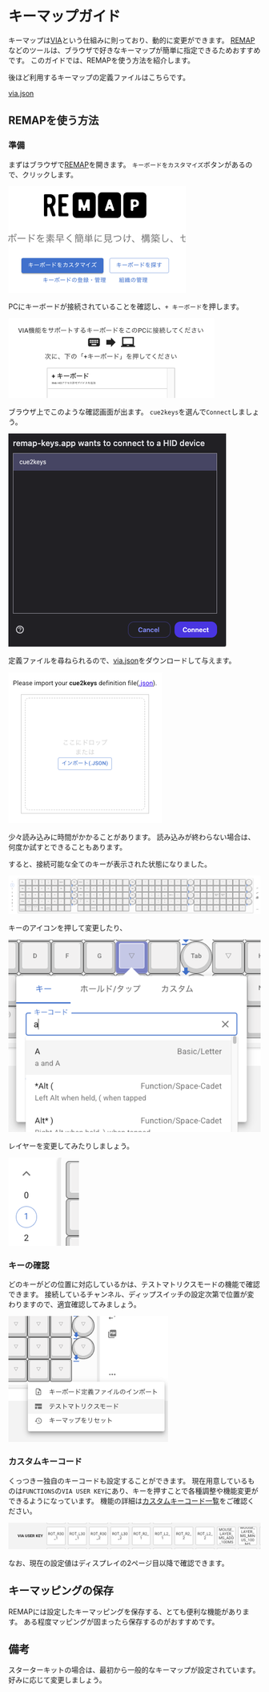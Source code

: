 # キーマップガイド

キーマップは[VIA](https://caniusevia.com/)という仕組みに則っており、動的に変更ができます。
[REMAP](https://remap-keys.app/configure)などのツールは、ブラウザで好きなキーマップが簡単に指定できるためおすすめです。
このガイドでは、REMAPを使う方法を紹介します。

後ほど利用するキーマップの定義ファイルはこちらです。

[via.json](../firmware/via.json)

## REMAPを使う方法

### 準備

まずはブラウザで[REMAP](https://remap-keys.app/)を開きます。
`キーボードをカスタマイズ`ボタンがあるので、クリックします。

![remap_1](../img/remap_1.png)

PCにキーボードが接続されていることを確認し、`+ キーボード`を押します。

![remap_2](../img/remap_2.png)

ブラウザ上でこのような確認画面が出ます。
`cue2keys`を選んで`Connect`しましょう。

![remap_3](../img/remap_3.png)

定義ファイルを尋ねられるので、[via.json](../firmware/via.json)をダウンロードして与えます。

![remap_4](../img/remap_4.png)

少々読み込みに時間がかかることがあります。
読み込みが終わらない場合は、何度か試すとできることもあります。

すると、接続可能な全てのキーが表示された状態になりました。

![remap_5](../img/remap_5.png)

キーのアイコンを押して変更したり、

![remap_8](../img/remap_8.png)

レイヤーを変更してみたりしましょう。

![remap_9](../img/remap_9.png)

### キーの確認

どのキーがどの位置に対応しているかは、テストマトリクスモードの機能で確認できます。
接続しているチャンネル、ディップスイッチの設定次第で位置が変わりますので、適宜確認してみましょう。

![remap_6](../img/remap_6.png)

### カスタムキーコード

くっつきー独自のキーコードも設定することができます。
現在用意しているものは`FUNCTIONS`の`VIA USER KEY`にあり、キーを押すことで各種調整や機能変更ができるようになっています。
機能の詳細は[カスタムキーコード一覧](./custom_keycodes.md)をご確認ください。

![remap_7](../img/remap_7.png)

なお、現在の設定値はディスプレイの2ページ目以降で確認できます。

## キーマッピングの保存

REMAPには設定したキーマッピングを保存する、とても便利な機能があります。
ある程度マッピングが固まったら保存するのがおすすめです。

## 備考

スターターキットの場合は、最初から一般的なキーマップが設定されています。好みに応じて変更しましょう。
